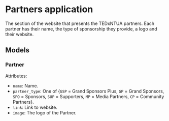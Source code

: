 # Partners application
The section of the website that presents the TEDxNTUA partners. Each partner has
their name, the type of sponsorship they provide, a logo and their website.

## Models

### Partner
Attributes:
* `name`: Name.
* `partner_type`: One of {`GSP` = Grand Sponsors Plus, `GP` = Grand Sponsors, `SPO` = Sponsors, `SUP` = Supporters, `MP` = Media Partners, `CP` = Community Partners}.
* `link`: Link to website.
* `image`: The logo of the Partner.
